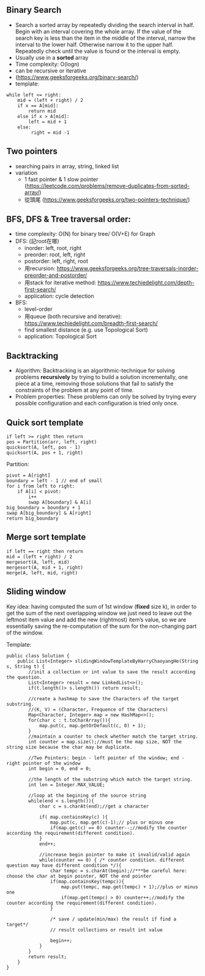 ## Binary Search
- Search a sorted array by repeatedly dividing the search interval in half. Begin with an interval covering the whole array. If the value of the search key is less than the item in the middle of the interval, narrow the interval to the lower half. Otherwise narrow it to the upper half. Repeatedly check until the value is found or the interval is empty.
- Usually use in a **sorted** array
- Time complexity: O(logn)
- can be recursive or iterative
- (https://www.geeksforgeeks.org/binary-search/)
- template:
```
while left <= right:
    mid = (left + right) / 2
    if x == A[mid]:
        return mid
    else if x > A[mid]:
        left = mid + 1
    else:
         right = mid -1
```

## Two pointers
- searching pairs in array, string, linked list
- variation
    - 1 fast pointer & 1 slow pointer (https://leetcode.com/problems/remove-duplicates-from-sorted-array/)
    - 從頭尾 (https://www.geeksforgeeks.org/two-pointers-technique/)

## BFS, DFS & Tree traversal order:
- time complexity: O(N) for binary tree/ O(V+E) for Graph
- DFS: (記root在哪)
    - inorder: left, root, right
    - preorder: root, left, right
    - postorder: left, right, root
    - 用recursion: https://www.geeksforgeeks.org/tree-traversals-inorder-preorder-and-postorder/
    - 用stack for iterative method: https://www.techiedelight.com/depth-first-search/
    - application: cycle detection
- BFS:
    - level-order
    - 用queue (both recursive and iterative): https://www.techiedelight.com/breadth-first-search/
    - find smallest distance (e.g. use Topological Sort)
    - application: Topological Sort

## Backtracking
- Algorithm: Backtracking is an algorithmic-technique for solving problems **recursively** by trying to build a solution incrementally, one piece at a time, removing those solutions that fail to satisfy the constraints of the problem at any point of time.
- Problem properties: These problems can only be solved by trying every possible configuration and each configuration is tried only once.

## Quick sort template
```
if left >= right then return
pos = Partition(arr, left, right)
quicksort(A, left, pos - 1)
quicksort(A, pos + 1, right)
```

Partition:
```
pivot = A[right]
boundary = left - 1 // end of small
for i from left to right:
    if A[i] < pivot:
        i++
        swap A[boundary] & A[i]
big_boundary = boundary + 1
swap A[big_boundary] & A[right]
return big_boundary
```

## Merge sort template
```
if left == right then return
mid = (left + right) / 2
mergesort(A, left, mid)
mergesort(A, mid + 1, right)
merge(A, left, mid, right)
```


## Sliding window
Key idea: having computed the sum of 1st window (**fixed** size k), in order to get the sum of the next overlapping window we just need to leave out the leftmost item value and add the new (rightmost) item’s value, so we are essentially saving the re-computation of the sum for the non-changing part of the window.

Template:
```
public class Solution {
    public List<Integer> slidingWindowTemplateByHarryChaoyangHe(String s, String t) {
        //init a collection or int value to save the result according the question.
        List<Integer> result = new LinkedList<>();
        if(t.length()> s.length()) return result;
        
        //create a hashmap to save the Characters of the target substring.
        //(K, V) = (Character, Frequence of the Characters)
        Map<Character, Integer> map = new HashMap<>();
        for(char c : t.toCharArray()){
            map.put(c, map.getOrDefault(c, 0) + 1);
        }
        //maintain a counter to check whether match the target string.
        int counter = map.size();//must be the map size, NOT the string size because the char may be duplicate.
        
        //Two Pointers: begin - left pointer of the window; end - right pointer of the window
        int begin = 0, end = 0;
        
        //the length of the substring which match the target string.
        int len = Integer.MAX_VALUE; 
        
        //loop at the begining of the source string
        while(end < s.length()){
            char c = s.charAt(end);//get a character
            
            if( map.containsKey(c) ){
                map.put(c, map.get(c)-1);// plus or minus one
                if(map.get(c) == 0) counter--;//modify the counter according the requirement(different condition).
            }
            end++;
            
            //increase begin pointer to make it invalid/valid again
            while(counter == 0) { /* counter condition. different question may have different condition */){
                char tempc = s.charAt(begin);//***be careful here: choose the char at begin pointer, NOT the end pointer
                if(map.containsKey(tempc)){
                    map.put(tempc, map.get(tempc) + 1);//plus or minus one
                    if(map.get(tempc) > 0) counter++;//modify the counter according the requirement(different condition).
                }
                
                /* save / update(min/max) the result if find a target*/
                // result collections or result int value
                
                begin++;
            }
        }
        return result;
    }
}
```